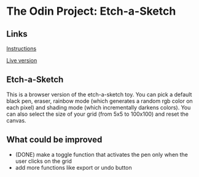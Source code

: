 # The Odin Project: Etch-a-Sketch
## Links
[Instructions](https://www.theodinproject.com/lessons/foundations-etch-a-sketch)

[Live version](https://itsechi.github.io/etch-a-sketch/)

## Etch-a-Sketch
This is a browser version of the etch-a-sketch toy. You can pick a default black pen, eraser, rainbow mode (which generates a random rgb color on each pixel) and shading mode (which incrementally darkens colors). You can also select the size of your grid (from 5x5 to 100x100) and reset the canvas.  

## What could be improved
* (DONE) make a toggle function that activates the pen only when the user clicks on the grid
* add more functions like export or undo button